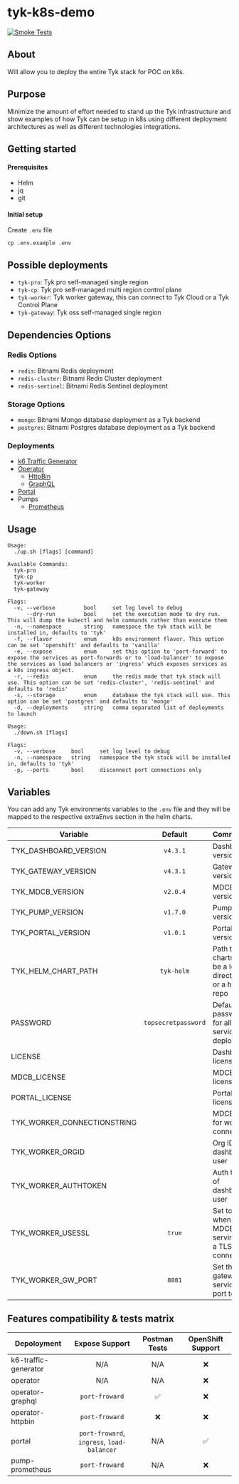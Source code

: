 # tyk-k8s-demo
[![Smoke Tests](https://github.com/TykTechnologies/tyk-k8s-demo/actions/workflows/smoke-test.yml/badge.svg)](https://github.com/TykTechnologies/tyk-k8s-demo/actions/workflows/smoke-test.yml)

## About
Will allow you to deploy the entire Tyk stack for POC on k8s.

## Purpose
Minimize the amount of effort needed to stand up the Tyk infrastructure and show examples of how Tyk can be setup in k8s using different deployment architectures as well as different technologies integrations.

## Getting started

#### Prerequisites
- Helm
- jq
- git

#### Initial setup
Create `.env` file

```
cp .env.example .env
```

## Possible deployments
- `tyk-pro`: Tyk pro self-managed single region
- `tyk-cp`: Tyk pro self-managed multi region control plane
- `tyk-worker`: Tyk worker gateway, this can connect to Tyk Cloud or a Tyk Control Plane
- `tyk-gateway`: Tyk oss self-managed single region

## Dependencies Options
### Redis Options
- `redis`: Bitnami Redis deployment
- `redis-cluster`: Bitnami Redis Cluster deployment
- `redis-sentinel`: Bitnami Redis Sentinel deployment

### Storage Options
- `mongo`: Bitnami Mongo database deployment as a Tyk backend
- `postgres`: Bitnami Postgres database deployment as a Tyk backend

### Deployments
- [k6 Traffic Generator](../src/deployments/k6-traffic-generator)
- [Operator](../src/deployments/operator)
	- [HttpBin](../src/deployments/operator-httpbin)
	- [GraphQL](../src/deployments/operator-graphql)
- [Portal](../src/deployments/portal)
- Pumps
  - [Prometheus](../src/deployments/pump-prometheus)

## Usage
```
Usage:
  ./up.sh [flags] [command]

Available Commands:
  tyk-pro
  tyk-cp
  tyk-worker
  tyk-gateway

Flags:
  -v, --verbose     	bool   	 set log level to debug
      --dry-run     	bool   	 set the execution mode to dry run. This will dump the kubectl and helm commands rather than execute them
  -n, --namespace   	string 	 namespace the tyk stack will be installed in, defaults to 'tyk'
  -f, --flavor      	enum   	 k8s environment flavor. This option can be set 'openshift' and defaults to 'vanilla'
  -e, --expose      	enum   	 set this option to 'port-forward' to expose the services as port-forwards or to 'load-balancer' to expose the services as load balancers or 'ingress' which exposes services as a k8s ingress object.
  -r, --redis       	enum   	 the redis mode that tyk stack will use. This option can be set 'redis-cluster', 'redis-sentinel' and defaults to 'redis'
  -s, --storage     	enum   	 database the tyk stack will use. This option can be set 'postgres' and defaults to 'mongo'
  -d, --deployments 	string 	 comma separated list of deployments to launch
```

```
Usage:
  ./down.sh [flags]

Flags:
  -v, --verbose   	bool   	 set log level to debug
  -n, --namespace 	string 	 namespace the tyk stack will be installed in, defaults to 'tyk'
  -p, --ports     	bool   	 disconnect port connections only
```

## Variables
You can add any Tyk environments variables to the `.env` file and they will be mapped to the respective extraEnvs section in the helm charts.

| Variable                    |       Default       | Comments                                                   |
|-----------------------------|:-------------------:|------------------------------------------------------------|
| TYK_DASHBOARD_VERSION       |      `v4.3.1`       | Dashboard version                                          |
| TYK_GATEWAY_VERSION         |      `v4.3.1`       | Gateway version                                            |
| TYK_MDCB_VERSION            |      `v2.0.4`       | MDCB version                                               |
| TYK_PUMP_VERSION            |      `v1.7.0`       | Pump version                                               |
| TYK_PORTAL_VERSION          |      `v1.0.1`       | Portal version                                             |
| TYK_HELM_CHART_PATH         |     `tyk-helm`      | Path to charts, can be a local directory or a helm repo    |
| PASSWORD                    | `topsecretpassword` | Default password for all the services deployed             |
| LICENSE                     |                     | Dashboard license                                          |
| MDCB_LICENSE                |                     | MDCB license                                               |
| PORTAL_LICENSE              |                     | Portal license                                             |
| TYK_WORKER_CONNECTIONSTRING |                     | MDCB URL for worker connection                             |
| TYK_WORKER_ORGID            |                     | Org ID of dashboard user                                   |
| TYK_WORKER_AUTHTOKEN        |                     | Auth token of dashboard user                               |
| TYK_WORKER_USESSL           |       `true`        | Set to `true` when the MDCB is serving on a TLS connection |
| TYK_WORKER_GW_PORT          |       `8081`        | Set the gateway service port to use                        |

## Features compatibility & tests matrix
| Depoloyment          |               Expose Support               |   Postman Tests    | OpenShift Support  |
|----------------------|:------------------------------------------:|:------------------:|:------------------:|
| k6-traffic-generator |                    N/A                     |        N/A         |        :x:         |
| operator             |                    N/A                     |        N/A         |        :x:         |
| operator-graphql     |               `port-froward`               | :white_check_mark: |        :x:         |
| operator-httpbin     |               `port-froward`               |        :x:         |        :x:         |
| portal               | `port-froward`, `ingress`, `load-balancer` |        N/A         | :white_check_mark: |
| pump-prometheus      |               `port-froward`               |        N/A         |        :x:         |
